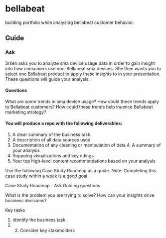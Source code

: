 # bellabeat
building portfolio while analyzing bellabeat customer behavior.

## Guide

### Ask

Sršen asks you to analyze sma  device usage data in order to gain insight into how consumers use non-Bellabeat sma  devices. She then wants you to select one Bellabeat product to apply these insights to in your presentation. These questions will guide your analysis:

#### Questions 

What are some trends in sma  device usage?
How could these trends apply to Bellabeat customers?
How could these trends help in uence Bellabeat marketing strategy?

#### You will produce a repo  with the following deliverables:

1. A clear summary of the business task
2. A description of all data sources used
3. Documentation of any cleaning or manipulation of data 4. A summary of your analysis
5. Suppo ing visualizations and key  ndings
6. Your top high-level content recommendations based on your analysis

Use the following Case Study Roadmap as a guide. Note: Completing this case study within a week is a good goal.

Case Study Roadmap - Ask Guiding questions

What is the problem you are trying to solve?
How can your insights drive business decisions?

Key tasks

1. Identify the business task
2. 2. Consider key stakeholders
